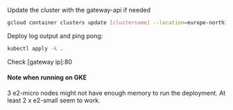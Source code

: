 Update the cluster with the gateway-api if needed
```sh
gcloud container clusters update [clustername] --location=europe-north1-b --gateway-api=standard
```

Deploy log output and ping pong:
```sh
kubectl apply -k .
```

Check [gateway ip]:80

#### Note when running on GKE
3 e2-micro nodes might not have enough memory to run the deployment. At least 2 x e2-small seem to work.
